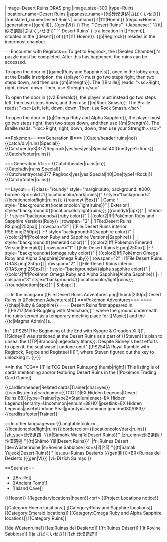 |image=Desert Ruins ORAS.png
|image_size=300
|type=Ruins
|location_name=Desert Ruins
|japanese_name={{tt|砂漠遺跡|さばくいせき}}
|translated_name=Desert Ruins
|location={{rt|111|Hoenn}}
|region=Hoenn
|generation={{gen|III}}, {{gen|VI}}
}}
The '''Desert Ruins''' (Japanese: '''{{tt|砂漠遺跡|さばくいせき}}''' ''Desert Ruins'') is a location in [[Hoenn]], situated in the [[desert]] of {{rt|111|Hoenn}}. {{p|Regirock}} resides in the innermost chamber.

==Encounter with Regirock==
To get to Regirock, the [[Sealed Chamber]]'s puzzle must be completed. After this has happened, the ruins can be accessed.

To open the door in {{game|Ruby and Sapphire|s}}, once in the lobby area, at the Braille inscription, the {{player}} must go two steps right, then two steps down, and then use {{m|Strength}}. The [[Braille]] reads: "&lt;sc>Right, right, down, down. Then, use Strength.&lt;/sc>"

To open the door in {{v2|Emerald}}, the player must instead go two steps left, then two steps down, and then use {{m|Rock Smash}}. The Braille reads: "&lt;sc>Left, left, down, down. Then, use Rock Smash.&lt;/sc>"

To open the door in {{g|Omega Ruby and Alpha Sapphire}}, the player must go two steps right, then two steps down, and then use {{m|Strength}}. The Braille reads: "&lt;sc>Right, right, down, down, then use your Strength.&lt;/sc>"

==Pokémon==
===Generation III===
{{Catch/header|ruins|no}}
{{catch/div|ruins|Special}}
{{Catch/entry3|377|Regirock|yes|yes|yes|Special|40|One|type1=Rock}}
{{Catch/footer|ruins}}

===Generation VI===
{{Catch/header|ruins|no}}
{{Catch/div|ruins|Special}}
{{Catch/entryoras|377|Regirock|yes|yes|Special|40|One|type1=Rock|}}
{{Catch/footer|ruins}}

==Layout==
{| class="roundy" style="margin:auto; background: #000; border: 3px solid #{{locationcolor/dark|ruins}}"
! style="background:#{{locationcolor/light|ruins}}; {{roundytl|5px}}" | Game
! style="background:#{{locationcolor/light|ruins}}" | Exterior
! style="background:#{{locationcolor/light|ruins}}; {{roundytr|5px}}" | Interior
|-
! style="background:#{{ruby color}}" | {{color2|fff|Pokémon Ruby and Sapphire Versions|Ruby}}
| rowspan="2" | [[File:Desert Ruins RS.png|250px]]
| rowspan="3" | [[File:Desert Ruins interior RSE.png|250px]]
|-
! style="background:#{{sapphire color}}" | {{color2|fff|Pokémon Ruby and Sapphire Versions|Sapphire}}
|-
! style="background:#{{emerald color}}" | {{color2|fff|Pokémon Emerald Version|Emerald}}
| rowspan="1" | [[File:Desert Ruins E.png|250px]]
|-
! style="background:#{{omega ruby color}}" | {{color2|fff|Pokémon Omega Ruby and Alpha Sapphire|Omega Ruby}}
| rowspan="2" | [[File:Desert Ruins ORAS.png|250px]]
| rowspan="2" | [[File:Desert Ruins interior ORAS.png|250px]]
|-
! style="background:#{{alpha sapphire color}}" | {{color2|fff|Pokémon Omega Ruby and Alpha Sapphire|Alpha Sapphire}}
|-
| colspan="3" style="background:#{{locationcolor/light|ruins}}; {{roundybottom|5px}}" | &amp;nbsp;
|}

==In the manga==
[[File:Desert Ruins Adventures.png|thumb|230px|Desert Ruins in [[Pokémon Adventures]]]]
===Pokémon Adventures===
===={{chap|Ruby &amp; Sapphire}}====
Desert Ruins first appeared in ''[[PS217|Mind-Boggling with Medicham]]'', where the ground underneath the ruins served as a temporary meeting place for [[Maxie]] and the {{tc|Magma Admin}}s.

In ''[[PS251|The Beginning of the End with Kyogre &amp; Groudon XIII]]'', [[Sidney]] was stationed at the Desert Ruins as a part of {{Steven}}'s plan to unseal the {{TP|Brandon|Legendary titans}}. Despite Sidney's best efforts to open it, the seal wasn't undone until ''[[PS254|A Royal Rumble with Regirock, Regice and Registeel II]]'', where Steven figured out the key to unlocking it.
{{-}}

==In the TCG==
[[File:TCG Desert Ruins.png|thumb|right]]
This listing is of cards mentioning and/or featuring Desert Ruins in the [[Pokémon Trading Card Game]].

{{cardlist/header|Related cards|Trainer|char=yes}}
{{cardlist/entry|cardname={{TCG ID|EX Hidden Legends|Desert Ruins|88}}|type=Trainer|type2=Stadium|enset=EX Hidden Legends|enrarity=Uncommon|ennum=88/101|jpsetlink=EX Hidden Legends|jpset=Undone Seal|jprarity=Uncommon|jpnum=080/083}}
{{cardlist/footer|Trainer}}

==In other languages==
{{Langtable|color={{locationcolor/light|ruins}}|bordercolor={{locationcolor/dark|ruins}}
|zh_yue=沙漠遺蹟 ''{{tt|Sāmohk Wàihjīk|Desert Ruins}}''
|zh_cmn=沙漠遺跡 / 沙漠遗迹 ''{{tt|Shāmò Yíjī|Desert Ruins}}''
|fr=Ruines Désert
|de=Wüstenruine
|it=Rovine Sabbiose
|ko=사막유적 ''{{tt|Samak Yujeok|Desert Ruins}}''
|es_eu=Ruinas Desierto ({{gen|III}})&lt;BR>Ruinas del Desierto ({{gen|VI}})
|vi=Di tích Sa mạc
}}

==See also==
* [[Braille]]
* [[Ancient Tomb]]
* [[Island Cave]]

{{Hoenn}}
{{legendarylocations|hoenn}}&lt;br/>
{{Project Locations notice}}

[[Category:Hoenn locations]]
[[Category:Ruby and Sapphire locations]]
[[Category:Emerald locations]]
[[Category:Omega Ruby and Alpha Sapphire locations]]
[[Category:Ruins]]

[[de:Wüstenruine]]
[[es:Ruinas del Desierto]]
[[fr:Ruines Désert]]
[[it:Rovine Sabbiose]]
[[ja:さばくいせき]]
[[zh:沙漠遗迹]]
